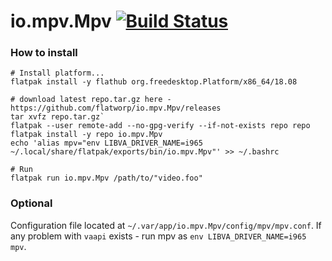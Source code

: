 # io.mpv.Mpv [![Build Status](https://travis-ci.org/flatworp/io.mpv.Mpv.svg?branch=master)](https://travis-ci.org/flatworp/io.mpv.Mpv)

### How to install

```
# Install platform...
flatpak install -y flathub org.freedesktop.Platform/x86_64/18.08 

# download latest repo.tar.gz here - https://github.com/flatworp/io.mpv.Mpv/releases
tar xvfz repo.tar.gz`
flatpak --user remote-add --no-gpg-verify --if-not-exists repo repo
flatpak install -y repo io.mpv.Mpv
echo 'alias mpv="env LIBVA_DRIVER_NAME=i965 ~/.local/share/flatpak/exports/bin/io.mpv.Mpv"' >> ~/.bashrc

# Run
flatpak run io.mpv.Mpv /path/to/"video.foo" 
```
### Optional 

Configuration file located at `~/.var/app/io.mpv.Mpv/config/mpv/mpv.conf`. If any problem with `vaapi` exists - run mpv as `env LIBVA_DRIVER_NAME=i965 mpv`.
